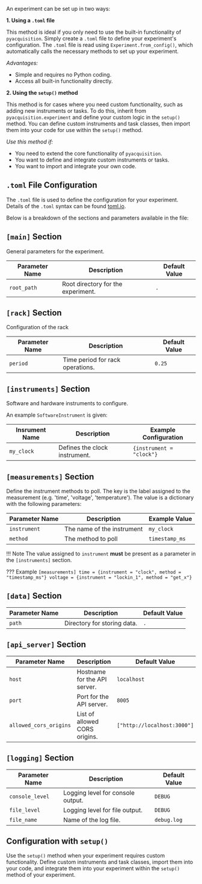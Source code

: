 An experiment can be set up in two ways:

**1. Using a `.toml` file**  

This method is ideal if you only need to use the built-in functionality of `pyacquisition`. Simply create a `.toml` file to define your experiment's configuration. The `.toml` file is read using `Experiment.from_config()`, which automatically calls the necessary methods to set up your experiment.

*Advantages:*

- Simple and requires no Python coding.  
- Access all built-in functionality directly.

**2. Using the `setup()` method**  

This method is for cases where you need custom functionality, such as adding new instruments or tasks. To do this, inherit from `pyacquisition.experiment` and define your custom logic in the `setup()` method. You can define custom instruments and task classes, then import them into your code for use within the `setup()` method.

*Use this method if:*  

- You need to extend the core functionality of `pyacquisition`.  
- You want to define and integrate custom instruments or tasks.  
- You want to import and integrate your own code.

## `.toml` File Configuration

The `.toml` file is used to define the configuration for your experiment. Details of the `.toml` syntax can be found [toml.io](https://toml.io/en/).

Below is a breakdown of the sections and parameters available in the file:

## `[main]` Section

General parameters for the experiment.

| Parameter Name | Description                          | Default Value |
|----------------|--------------------------------------|---------------|
| `root_path`    | Root directory for the experiment.   | `.`           |


## `[rack]` Section

Configuration of the rack 

| Parameter Name | Description                          | Default Value |
|----------------|--------------------------------------|---------------|
| `period`       | Time period for rack operations.     | `0.25`        |


## `[instruments]` Section

Software and hardware instruments to configure. 

An example `SoftwareInstrument` is given:

| Insrument Name | Description                          | Example Configuration |
|----------------|--------------------------------------|---------------|
| `my_clock`        | Defines the clock instrument.        | `{instrument = "clock"}` |


## `[measurements]` Section

Define the instrument methods to poll. The key is the label assigned to the measurement (e.g. 'time', 'voltage', 'temperature'). The value is a dictionary with the following parameters:

| Parameter Name | Description                          | Example Value    |
|----------------|--------------------------------------|------------------|
| `instrument`   | The name of the instrument           | `my_clock`       |
| `method`       | The method to poll                   | `timestamp_ms`   |

!!! Note
    The value assigned to `instrument` **must** be present as a parameter in the `[instruments]` section. 


??? Example
    ```
    [measurements]
    time = {instrument = "clock", method = "timestamp_ms"}
    voltage = {instrument = "lockin_1", method = "get_x"} 
    ```


## `[data]` Section

| Parameter Name | Description                          | Default Value |
|----------------|--------------------------------------|---------------|
| `path`         | Directory for storing data.          | `.`           |


## `[api_server]` Section

| Parameter Name         | Description                          | Default Value          |
|------------------------|--------------------------------------|------------------------|
| `host`                 | Hostname for the API server.         | `localhost`            |
| `port`                 | Port for the API server.             | `8005`                 |
| `allowed_cors_origins` | List of allowed CORS origins.        | `["http://localhost:3000"]` |


## `[logging]` Section

| Parameter Name  | Description                          | Default Value |
|-----------------|--------------------------------------|---------------|
| `console_level` | Logging level for console output.    | `DEBUG`       |
| `file_level`    | Logging level for file output.       | `DEBUG`       |
| `file_name`     | Name of the log file.                | `debug.log`   |



## Configuration with `setup()`

Use the `setup()` method when your experiment requires custom functionality. Define custom instruments and task classes, import them into your code, and integrate them into your experiment within the `setup()` method of your experiment.